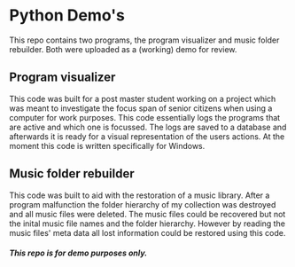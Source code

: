 # Python Demo's
This repo contains two programs, the program visualizer and music folder rebuilder. Both were uploaded as a (working) demo for review.

## Program visualizer
This code was built for a post master student working on a project which was meant to investigate the focus span of senior citizens when using a computer for work purposes. This code essentially logs the programs that are active and which one is focussed. The logs are saved to a database and afterwards it is ready for a visual representation of the users actions. At the moment this code is written specifically for Windows.

## Music folder rebuilder
This code was built to aid with the restoration of a music library. After a program malfunction the folder hierarchy of my collection was destroyed and all music files were deleted. The music files could be recovered but not the inital music file names and the folder hierarchy. However by reading the music files' meta data all lost information could be restored using this code.


##### This repo is for demo purposes only.
